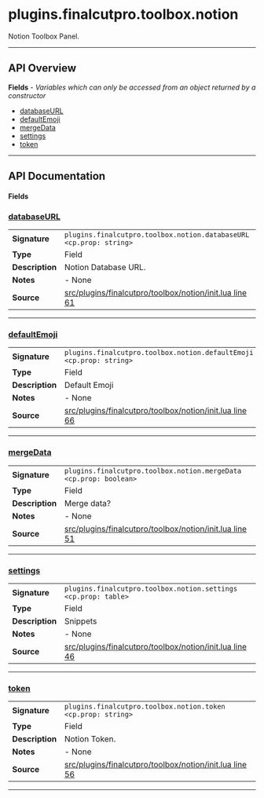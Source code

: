 # plugins.finalcutpro.toolbox.notion

Notion Toolbox Panel.

---

## API Overview
**Fields** - _Variables which can only be accessed from an object returned by a constructor_
 * [databaseURL](#databaseurl)
 * [defaultEmoji](#defaultemoji)
 * [mergeData](#mergedata)
 * [settings](#settings)
 * [token](#token)


---

## API Documentation

#### Fields


### [databaseURL](#databaseurl)

|                                             |                                                                                     |
| --------------------------------------------|-------------------------------------------------------------------------------------|
| **Signature**                               | `plugins.finalcutpro.toolbox.notion.databaseURL <cp.prop: string>`                                                                    |
| **Type**                                    | Field                                                                     |
| **Description**                             | Notion Database URL.                                                                     |
| **Notes**                                   | - None |
| **Source**                                  | [src/plugins/finalcutpro/toolbox/notion/init.lua line 61](https://github.com/CommandPost/CommandPost/blob/develop/src/plugins/finalcutpro/toolbox/notion/init.lua#L61) |

---


### [defaultEmoji](#defaultemoji)

|                                             |                                                                                     |
| --------------------------------------------|-------------------------------------------------------------------------------------|
| **Signature**                               | `plugins.finalcutpro.toolbox.notion.defaultEmoji <cp.prop: string>`                                                                    |
| **Type**                                    | Field                                                                     |
| **Description**                             | Default Emoji                                                                     |
| **Notes**                                   | - None |
| **Source**                                  | [src/plugins/finalcutpro/toolbox/notion/init.lua line 66](https://github.com/CommandPost/CommandPost/blob/develop/src/plugins/finalcutpro/toolbox/notion/init.lua#L66) |

---


### [mergeData](#mergedata)

|                                             |                                                                                     |
| --------------------------------------------|-------------------------------------------------------------------------------------|
| **Signature**                               | `plugins.finalcutpro.toolbox.notion.mergeData <cp.prop: boolean>`                                                                    |
| **Type**                                    | Field                                                                     |
| **Description**                             | Merge data?                                                                     |
| **Notes**                                   | - None |
| **Source**                                  | [src/plugins/finalcutpro/toolbox/notion/init.lua line 51](https://github.com/CommandPost/CommandPost/blob/develop/src/plugins/finalcutpro/toolbox/notion/init.lua#L51) |

---


### [settings](#settings)

|                                             |                                                                                     |
| --------------------------------------------|-------------------------------------------------------------------------------------|
| **Signature**                               | `plugins.finalcutpro.toolbox.notion.settings <cp.prop: table>`                                                                    |
| **Type**                                    | Field                                                                     |
| **Description**                             | Snippets                                                                     |
| **Notes**                                   | - None |
| **Source**                                  | [src/plugins/finalcutpro/toolbox/notion/init.lua line 46](https://github.com/CommandPost/CommandPost/blob/develop/src/plugins/finalcutpro/toolbox/notion/init.lua#L46) |

---


### [token](#token)

|                                             |                                                                                     |
| --------------------------------------------|-------------------------------------------------------------------------------------|
| **Signature**                               | `plugins.finalcutpro.toolbox.notion.token <cp.prop: string>`                                                                    |
| **Type**                                    | Field                                                                     |
| **Description**                             | Notion Token.                                                                     |
| **Notes**                                   | - None |
| **Source**                                  | [src/plugins/finalcutpro/toolbox/notion/init.lua line 56](https://github.com/CommandPost/CommandPost/blob/develop/src/plugins/finalcutpro/toolbox/notion/init.lua#L56) |

---

